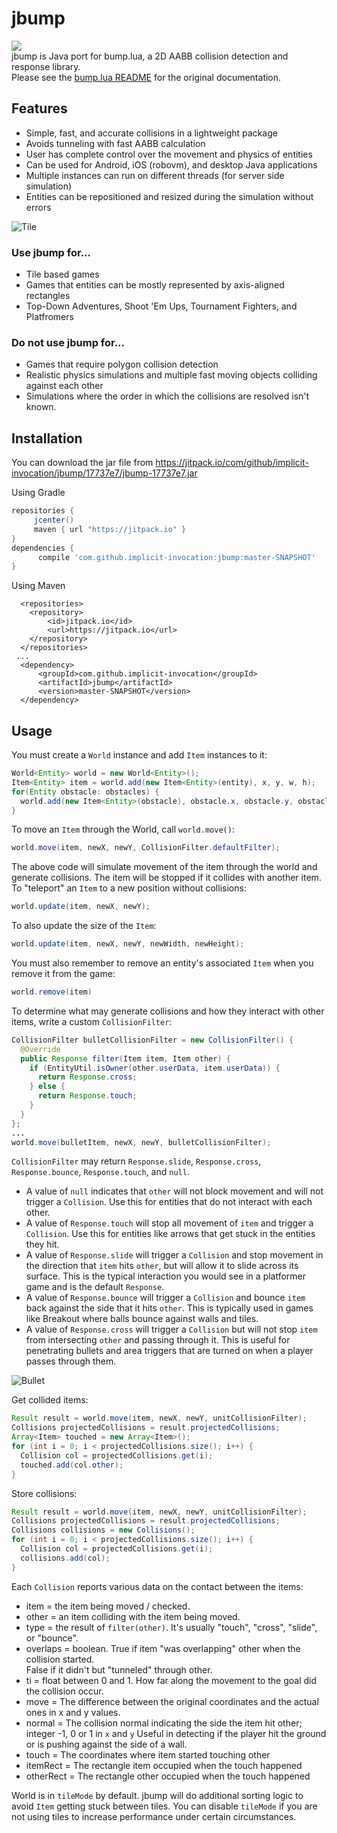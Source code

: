 # jbump

[![](https://jitpack.io/v/implicit-invocation/jbump.svg)](https://jitpack.io/#implicit-invocation/jbump)  
jbump is Java port for bump.lua, a 2D AABB collision detection and response library.  
Please see the [bump.lua README](https://github.com/kikito/bump.lua/blob/master/README.md) for the original
documentation.

## Features
- Simple, fast, and accurate collisions in a lightweight package
- Avoids tunneling with fast AABB calculation 
- User has complete control over the movement and physics of entities
- Can be used for Android, iOS (robovm), and desktop Java applications
- Multiple instances can run on different threads (for server side simulation)
- Entities can be repositioned and resized during the simulation without errors

![Tile](images/tile.gif?raw=true "tile")

### Use jbump for...
* Tile based games
* Games that entities can be mostly represented by axis-aligned rectangles
* Top-Down Adventures, Shoot 'Em Ups, Tournament Fighters, and Platfromers

### Do not use jbump for...
* Games that require polygon collision detection
* Realistic physics simulations and multiple fast moving objects colliding against each other
* Simulations where the order in which the collisions are resolved isn't known.

## Installation

You can download the jar file from https://jitpack.io/com/github/implicit-invocation/jbump/17737e7/jbump-17737e7.jar

Using Gradle

 ```gradle
 repositories { 
      jcenter()
      maven { url "https://jitpack.io" }
 }
 dependencies {
       compile 'com.github.implicit-invocation:jbump:master-SNAPSHOT'
 }
 ```  

Using Maven

```maven
  <repositories>
    <repository>
        <id>jitpack.io</id>
        <url>https://jitpack.io</url>
    </repository>
  </repositories>
 ...
  <dependency>
      <groupId>com.github.implicit-invocation</groupId>
      <artifactId>jbump</artifactId>
      <version>master-SNAPSHOT</version>
  </dependency>

```

## Usage

You must create a `World` instance and add `Item` instances to it:

```java
World<Entity> world = new World<Entity>();
Item<Entity> item = world.add(new Item<Entity>(entity), x, y, w, h);
for(Entity obstacle: obstacles) {
  world.add(new Item<Entity>(obstacle), obstacle.x, obstacle.y, obstacle.w, obstacle.h);
}
```

To move an `Item` through the World, call `world.move()`:

```java
world.move(item, newX, newY, CollisionFilter.defaultFilter);
```

The above code will simulate movement of the item through the world and generate collisions. The item will be stopped 
if it collides with another item. To "teleport" an `Item` to a new position without collisions: 

```java
world.update(item, newX, newY);
```

To also update the size of the `Item`:

```java
world.update(item, newX, newY, newWidth, newHeight);
```

You must also remember to remove an entity's associated `Item` when you remove it from the game:

```java
world.remove(item)
```

To determine what may generate collisions and how they interact with other items, write a custom `CollisionFilter`:

```java
CollisionFilter bulletCollisionFilter = new CollisionFilter() {
  @Override
  public Response filter(Item item, Item other) {
    if (EntityUtil.isOwner(other.userData, item.userData)) {
      return Response.cross;
    } else {
      return Response.touch;
    }
  }
};
...
world.move(bulletItem, newX, newY, bulletCollisionFilter);
```

`CollisionFilter` may return `Response.slide`, `Response.cross`, `Response.bounce`, `Response.touch`, and `null`.

* A value of `null` indicates that `other` will not block movement and will not trigger a `Collision`. Use this for
entities that do not interact with each other.
* A value of `Response.touch` will stop all movement of `item` and trigger a `Collision`. Use this for entities like 
arrows that get stuck in the entities they hit.
* A value of `Response.slide` will trigger a `Collision` and stop movement in the direction that `item` hits `other`, but 
will allow it to slide across its surface. This is the typical interaction you would see in a platformer game and is the 
default `Response`.
* A value of `Response.bounce` will trigger a `Collision` and bounce `item` back against the side that it hits `other`.
This is typically used in games like Breakout where balls bounce against walls and tiles.
* A value of `Response.cross` will trigger a `Collision` but will not stop `item` from intersecting `other` and passing 
through it. This is useful for penetrating bullets and area triggers that are turned on when a player passes through
them.

![Bullet](images/shoot.gif?raw=true "bullet")

Get collided items:

```java
Result result = world.move(item, newX, newY, unitCollisionFilter);
Collisions projectedCollisions = result.projectedCollisions;
Array<Item> touched = new Array<Item>();
for (int i = 0; i < projectedCollisions.size(); i++) {
  Collision col = projectedCollisions.get(i);
  touched.add(col.other);
}
```

Store collisions:

```java
Result result = world.move(item, newX, newY, unitCollisionFilter);
Collisions projectedCollisions = result.projectedCollisions;
Collisions collisions = new Collisions();
for (int i = 0; i < projectedCollisions.size(); i++) {
  Collision col = projectedCollisions.get(i);
  collisions.add(col);
}
```

Each `Collision` reports various data on the contact between the items:
* item = the item being moved / checked.
* other = an item colliding with the item being moved.
* type = the result of `filter(other)`. It's usually "touch", "cross", "slide", or "bounce".
* overlaps = boolean. True if item "was overlapping" other when the collision started.  
False if it didn't but "tunneled" through other.
* ti = float between 0 and 1. How far along the movement to the goal did the collision occur.
* move = The difference between the original coordinates and the actual ones in x and y values.
* normal = The collision normal indicating the side the item hit other; integer -1, 0 or 1 in `x` and `y` 
Useful in detecting if the player hit the ground or is pushing against the side of a wall.
* touch = The coordinates where item started touching other
* itemRect = The rectangle item occupied when the touch happened
* otherRect = The rectangle other occupied when the touch happened

World is in `tileMode` by default. jbump will do additional sorting logic to avoid `Item` getting stuck between tiles.
You can disable `tileMode` if you are not using tiles to increase performance under certain circumstances.